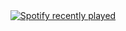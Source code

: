 <div align="center">
  <a href="https://open.spotify.com/user/31llsld6xhvezhpxcu5bzfaj6lve">
    <img src="https://spotify-recently-played-readme.vercel.app/api?user=31wobw3rafblaqki4p7b6q4zx3mi&count=3" alt="Spotify recently played"  />
  </a>
</div>

